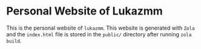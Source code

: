 # Personal Website of Lukazmm

This is the personal website of `lukazmm`. This website is generated with `Zola` and the `index.html` file is stored in the `public/` directory after running `zola build`.